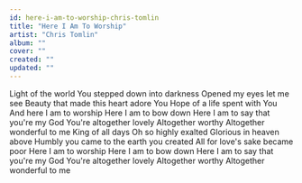 ```yaml
---
id: here-i-am-to-worship-chris-tomlin
title: "Here I Am To Worship"
artist: "Chris Tomlin"
album: ""
cover: ""
created: ""
updated: ""
---
```


Light of the world
You stepped down into darkness
Opened my eyes let me see
Beauty that made this heart adore You
Hope of a life spent with You
And here I am to worship
Here I am to bow down
Here I am to say that you're my God
You're altogether lovely
Altogether worthy
Altogether wonderful to me
King of all days
Oh so highly exalted
Glorious in heaven above
Humbly you came to the earth you created
All for love's sake became poor
Here I am to worship
Here I am to bow down
Here I am to say that you're my God
You're altogether lovely
Altogether worthy
Altogether wonderful to me
